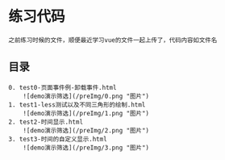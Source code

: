 # 练习代码

    之前练习时候的文件，顺便最近学习vue的文件一起上传了，代码内容如文件名

## 目录

    0. test0-页面事件例-卸载事件.html
        ![demo演示筛选](/preImg/0.png "图片")
    1. test1-less测试以及不同三角形的绘制.html
        ![demo演示筛选](/preImg/1.png "图片")
    2. test2-时间显示.html
        ![demo演示筛选](/preImg/2.png "图片")
    3. test3-时间的自定义显示.html
        ![demo演示筛选](/preImg/3.png "图片")
